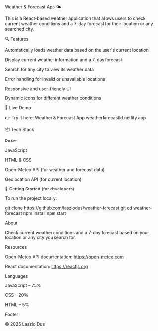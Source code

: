 Weather & Forecast App 🌤️

This is a React-based weather application that allows users to check current weather conditions and a 7-day forecast for their location or any searched city.

🔍 Features

Automatically loads weather data based on the user's current location

Display current weather information and a 7-day forecast

Search for any city to view its weather data

Error handling for invalid or unavailable locations

Responsive and user-friendly UI

Dynamic icons for different weather conditions

🚀 Live Demo

👉 Try it here: Weather & Forecast App
weatherforecastld.netlify.app

📦 Tech Stack

React

JavaScript

HTML & CSS

Open-Meteo API (for weather and forecast data)

Geolocation API (for current location)

📂 Getting Started (for developers)

To run the project locally:

git clone https://github.com/laszlodus/weather-forecast.git
cd weather-forecast
npm install
npm start

About

Check current weather conditions and a 7-day forecast based on your location or any city you search for.

Resources

Open-Meteo API documentation: https://open-meteo.com

React documentation: https://reactjs.org

Languages

JavaScript – 75%

CSS – 20%

HTML – 5%

Footer

© 2025 Laszlo Dus
